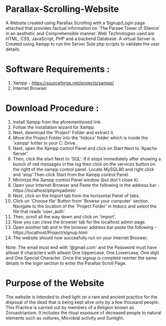 # Parallax-Scrolling-Website
A Website created using Parallax Scrolling with a Signup/Login page attached that provides factual information on 'The Parsee Tower of Silence'  in an aesthetic and Comprehensible manner. Web Technologies used are HTML, CSS, JavaScript, PHP and a backend Database.
A virtual Server is Created using Xampp to run the Server Side php scripts to validate the user details.
# Software Requirements :
1) Xampp - https://sourceforge.net/projects/xampp/
2) Internet Browser

# Download Procedure :
1) Install Xampp from the aforementioned link.
2) Follow the installation wizard for Xampp
3) Next, download the 'Project' Folder and extract it.
4) Move the Project Folder into the 'htdocs' folder which is inside the 'xampp' folder in your C: Drive.
5) Next, open the Xampp control Panel and click on Start Next to 'Apache Server'.
6) Then, click the start Next to 'SQL'. If it stops immediately after showing a bunch of red messages in the log then click on the services button on the right of the xampp control panel. Locate MySQL80 and right click and 'stop'.Then click Start from the Xampp control Panel.
7) Minimize the Xampp control Panel window (but don't close it).
8) Open your Internet Browser and Paste the following in the address bar - https://localhost/phpmyadmin/
9) Next, click on the Import tab from the horizontal Panel of tabs.
10) Click on 'Choose file' Button from 'Browse your computer' section. Navigate to the location of the 'Project Folder' in htdocs and select the file that reads 'user_auth'.
11) Then, scroll all the way down and click on 'import'.
12) Now you can close the browser tab for the localhost admin page.
13) Open another tab and in the browser address bar paste the following - https://localhost/Project/signup.html
14) The website should now succesfully run on your Internet Broswer.

Note: The email must end with '@gmail.com' and the Password must have atleast 8 characters with atleast One Uppercase, One Lowercase, One digit and One Special Character.
Once the signup is complete reenter the same details in the login section to enter the Parallax Scroll Page.

# Purpose of the Website
The website is intended to shed light on a rare and ancient practice for the disposal of the dead that is being kept alive only by a few thousand people.
This Practice is carried out by members of a Religion known as Zoroastrianism. It includes the ritual exposure of deceased people to natural elements such as vultures, Microbial activity and Sunlight.
